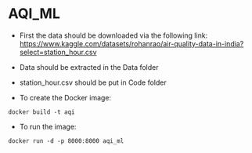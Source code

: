 # AQI_ML

- First the data should be downloaded via the following link: 
https://www.kaggle.com/datasets/rohanrao/air-quality-data-in-india?select=station_hour.csv
- Data should be extracted in the Data folder
- station_hour.csv should be put in Code folder

- To create the Docker image:

```
docker build -t aqi
```
- To run the image:
```
docker run -d -p 8000:8000 aqi_ml
```
